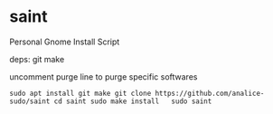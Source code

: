 # saint
Personal Gnome Install Script  

deps: git make  

uncomment purge line to purge specific softwares  

`
sudo apt install git make
git clone https://github.com/analice-sudo/saint
cd saint
sudo make install  
sudo saint
`
